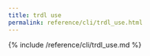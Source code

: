 ```yaml
---
title: trdl use
permalink: reference/cli/trdl_use.html
---
```


{% include /reference/cli/trdl_use.md %}
